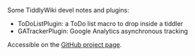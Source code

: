 Some TiddlyWiki devel notes and plugins:

* ToDoListPlugin: a ToDo list macro to drop inside a tiddler
* GATrackerPlugin: Google Analytics asynchronous tracking

Accessible on the [GitHub project page](http://suiryc.github.com/TiddlyWiki-dev/).

